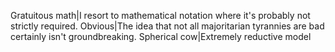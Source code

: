 Gratuitous math|I resort to mathematical notation where it's probably not strictly required.
Obvious|The idea that not all majoritarian tyrannies are bad certainly isn't groundbreaking.
Spherical cow|Extremely reductive model

